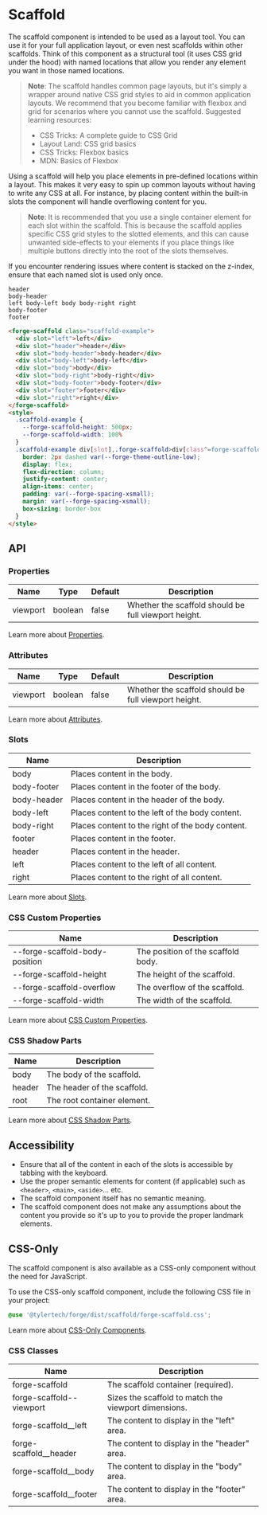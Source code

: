 # Scaffold

The scaffold component is intended to be used as a layout tool. You can use it for your full application layout, or even nest scaffolds within other scaffolds. Think of this component as a structural tool (it uses CSS grid under the hood) with named locations that allow you render any element you want in those named locations.

> **Note**: The scaffold handles common page layouts, but it's simply a wrapper around native CSS grid styles to aid in common application layouts. We recommend that you become familiar with flexbox and grid for scenarios where you cannot use the scaffold. Suggested learning resources:
> - CSS Tricks: A complete guide to CSS Grid
> - Layout Land: CSS grid basics  
> - CSS Tricks: Flexbox basics
> - MDN: Basics of Flexbox

Using a scaffold will help you place elements in pre-defined locations within a layout. This makes it very easy to spin up common layouts without having to write any CSS at all. For instance, by placing content within the built-in slots the component will handle overflowing content for you.

> **Note**: It is recommended that you use a single container element for each slot within the scaffold. This is because the scaffold applies specific CSS grid styles to the slotted elements, and this can cause unwanted side-effects to your elements if you place things like multiple buttons directly into the root of the slots themselves.

If you encounter rendering issues where content is stacked on the z-index, ensure that each named slot is used only once.

```
header
body-header
left body-left body body-right right
body-footer
footer
```

```html
<forge-scaffold class="scaffold-example">
  <div slot="left">left</div>
  <div slot="header">header</div>
  <div slot="body-header">body-header</div>
  <div slot="body-left">body-left</div>
  <div slot="body">body</div>
  <div slot="body-right">body-right</div>
  <div slot="body-footer">body-footer</div>
  <div slot="footer">footer</div>
  <div slot="right">right</div>
</forge-scaffold>
<style>
  .scaffold-example {
    --forge-scaffold-height: 500px;
    --forge-scaffold-width: 100%
  }
  .scaffold-example div[slot],.forge-scaffold>div[class^=forge-scaffold__] {
    border: 2px dashed var(--forge-theme-outline-low);
    display: flex;
    flex-direction: column;
    justify-content: center;
    align-items: center;
    padding: var(--forge-spacing-xsmall);
    margin: var(--forge-spacing-xsmall);
    box-sizing: border-box
  }
</style>
```

## API

### Properties

| Name | Type | Default | Description |
|------|------|---------|-------------|
| viewport | boolean | false | Whether the scaffold should be full viewport height. |

Learn more about [Properties](#).

### Attributes

| Name | Type | Default | Description |
|------|------|---------|-------------|
| viewport | boolean | false | Whether the scaffold should be full viewport height. |

Learn more about [Attributes](#).

### Slots

| Name | Description |
|------|-------------|
| body | Places content in the body. |
| body-footer | Places content in the footer of the body. |
| body-header | Places content in the header of the body. |
| body-left | Places content to the left of the body content. |
| body-right | Places content to the right of the body content. |
| footer | Places content in the footer. |
| header | Places content in the header. |
| left | Places content to the left of all content. |
| right | Places content to the right of all content. |

Learn more about [Slots](#).

### CSS Custom Properties

| Name | Description |
|------|-------------|
| --forge-scaffold-body-position | The position of the scaffold body. |
| --forge-scaffold-height | The height of the scaffold. |
| --forge-scaffold-overflow | The overflow of the scaffold. |
| --forge-scaffold-width | The width of the scaffold. |

Learn more about [CSS Custom Properties](#).

### CSS Shadow Parts

| Name | Description |
|------|-------------|
| body | The body of the scaffold. |
| header | The header of the scaffold. |
| root | The root container element. |

Learn more about [CSS Shadow Parts](#).

## Accessibility

- Ensure that all of the content in each of the slots is accessible by tabbing with the keyboard.
- Use the proper semantic elements for content (if applicable) such as `<header>`, `<main>`, `<aside>`... etc.
- The scaffold component itself has no semantic meaning.
- The scaffold component does not make any assumptions about the content you provide so it's up to you to provide the proper landmark elements.

## CSS-Only

The scaffold component is also available as a CSS-only component without the need for JavaScript.

To use the CSS-only scaffold component, include the following CSS file in your project:

```scss
@use '@tylertech/forge/dist/scaffold/forge-scaffold.css';
```

Learn more about [CSS-Only Components](#).

### CSS Classes

| Name | Description |
|------|-------------|
| forge-scaffold | The scaffold container (required). |
| forge-scaffold--viewport | Sizes the scaffold to match the viewport dimensions. |
| forge-scaffold__left | The content to display in the "left" area. |
| forge-scaffold__header | The content to display in the "header" area. |
| forge-scaffold__body | The content to display in the "body" area. |
| forge-scaffold__footer | The content to display in the "footer" area. |
